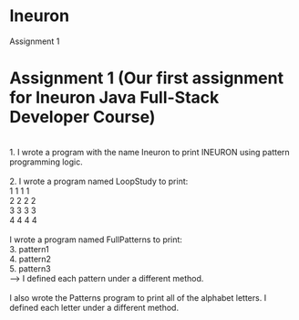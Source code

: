 # Ineuron

Assignment 1

# Assignment 1 (Our first assignment for Ineuron Java Full-Stack Developer Course) </br>
</br>
1. I wrote a program with the name Ineuron to print INEURON using pattern programming logic. </br>
</br>
2. I wrote a program named LoopStudy to print: </br>
1 1 1 1 </br>
2 2 2 2 </br>
3 3 3 3 </br>
4 4 4 4 </br>
</br>
I wrote a program named FullPatterns to print:</br>
3. pattern1</br>
4. pattern2</br>
5. pattern3</br>
--> I defined each pattern under a different method.</br>
</br>
I also wrote the Patterns program to print all of the alphabet letters. I defined each letter under a different method.</br>
